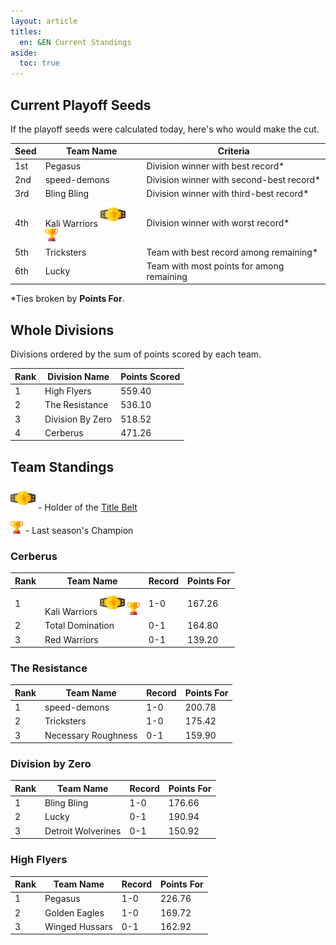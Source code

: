 ```yaml
---
layout: article
titles:
  en: &EN Current Standings
aside:
  toc: true
---
```


## Current Playoff Seeds

If the playoff seeds were calculated today, here's who would make the cut.

| Seed | Team Name                                                                                                                | Criteria                                  |
| ---- | ------------------------------------------------------------------------------------------------------------------------ | ----------------------------------------- |
| 1st  | Pegasus                                                                                                                  | Division winner with best record*         |
| 2nd  | speed-demons                                                                                                             | Division winner with second-best record*  |
| 3rd  | Bling Bling                                                                                                              | Division winner with third-best record*   |
| 4th  | Kali Warriors <img width="40px" src="/misc/assets/svg/belt.svg" /> <img width="20px" src="/misc/assets/svg/award.svg" /> | Division winner with worst record*        |
| 5th  | Tricksters                                                                                                               | Team with best record among remaining*    |
| 6th  | Lucky                                                                                                                    | Team with most points for among remaining |

*Ties broken by **Points For**.

## Whole Divisions

Divisions ordered by the sum of points scored by each team.

| Rank | Division Name    | Points Scored |
| ---- | ---------------- | ------------- |
| 1    | High Flyers      | 559.40        |
| 2    | The Resistance   | 536.10        |
| 3    | Division By Zero | 518.52        |
| 4    | Cerberus         | 471.26        |

## Team Standings

<img width="40px" src="/misc/assets/svg/belt.svg" /> - Holder of the [Title Belt](/misc/title-belt-history.html)

<img width="20px" src="/misc/assets/svg/award.svg" /> - Last season's Champion

### Cerberus

| Rank | Team Name                                                                                                                | Record | Points For |
| ---- | ------------------------------------------------------------------------------------------------------------------------ | ------ | ---------- |
| 1    | Kali Warriors <img width="40px" src="/misc/assets/svg/belt.svg" /> <img width="20px" src="/misc/assets/svg/award.svg" /> | 1-0    | 167.26     |
| 2    | Total Domination                                                                                                         | 0-1    | 164.80     |
| 3    | Red Warriors                                                                                                             | 0-1    | 139.20     |

### The Resistance

| Rank | Team Name           | Record | Points For |
| ---- | ------------------- | ------ | ---------- |
| 1    | speed-demons        | 1-0    | 200.78     |
| 2    | Tricksters          | 1-0    | 175.42     |
| 3    | Necessary Roughness | 0-1    | 159.90     |

### Division by Zero

| Rank | Team Name          | Record | Points For |
| ---- | ------------------ | ------ | ---------- |
| 1    | Bling Bling        | 1-0    | 176.66     |
| 2    | Lucky              | 0-1    | 190.94     |
| 3    | Detroit Wolverines | 0-1    | 150.92     |

### High Flyers

| Rank | Team Name      | Record | Points For |
| ---- | -------------- | ------ | ---------- |
| 1    | Pegasus        | 1-0    | 226.76     |
| 2    | Golden Eagles  | 1-0    | 169.72     |
| 3    | Winged Hussars | 0-1    | 162.92     |


